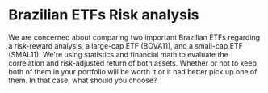 # Brazilian ETFs Risk analysis
We are concerned about comparing two important Brazilian ETFs regarding a risk-reward analysis, a large-cap ETF (BOVA11), and a small-cap ETF (SMAL11).
We're using statistics and financial math to evaluate the correlation and risk-adjusted return of both assets. Whether or not to keep both of them in your portfolio will be worth it or it had better pick up one of them. In that case, what should you choose?
